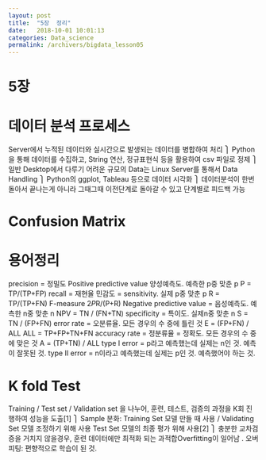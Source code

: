```yaml
---
layout: post
title:  "5장  정리"
date:   2018-10-01 10:01:13
categories: Data_science
permalink: /archivers/bigdata_lesson05
---
```

# 5장

# 데이터 분석 프로세스
Server에서 누적된 데이터와 실시간으로 발생되는 데이터를 병합하여 처리 
⎫	Python을 통해 데이터를 수집하고, String 연산, 정규표현식 등을 활용하여 csv 파일로 정제
⎫	일반 Desktop에서 다루기 어려운 규모의 Data는 Linux Server를 통해서 Data Handling
⎫	Python의 ggplot, Tableau 등으로 데이터 시각화
⎫	데이터분석이 한번 돌아서 끝나는게 아니라 그때그때 이전단계로 돌아갈 수 있고 단계별로 피드백 가능

# Confusion Matrix

# 용어정리
precision = 정밀도
Positive predictive value 양성예측도. 예측한 p중 맞춘 p
P = TP/(TP+FP)
recall = 재현율 
민감도 = sensitivity. 실제 p중 맞춘 p
R = TP/(TP+FN)
F-measure
2*P*R/(P+R)
Negative predictive value = 음성예측도. 예측한 n중 맞춘 n
NPV = TN / (FN+TN)
specificity = 특이도. 실제n중 맞춘 n
S = TN / (FP+FN) 
error rate = 오분류율. 모든 경우의 수 중에 틀린 것
E = (FP+FN) / ALL
ALL = TP+FP+TN+FN
accuracy rate = 정분류율 = 정확도. 모든 경우의 수 중에 맞은 것
A = (TP+TN) / ALL
type I error = p라고 예측했는데 실제는 n인 것. 예측이 잘못된 것.
type II error = n이라고 예측했는데 실제는 p인 것. 예측했어야 하는 것. 


# K fold Test
Training / Test set / Validation set 을 나누어, 훈련, 테스트, 검증의 과정을 K회 진행하여 성능을 도출[1]
⎫	Sample 분화: Training Set 모델 만들 때 사용 / Validating Set 모델 조정하기 위해 사용 Test Set 모델의 최종 평가 위해 사용[2]
⎫	충분한 교차검증을 거치지 않을경우, 훈련 데이터에만 최적화 되는 과적합Overfitting이 일어남 . 오버피팅:  편향적으로 학습이 된 것.

